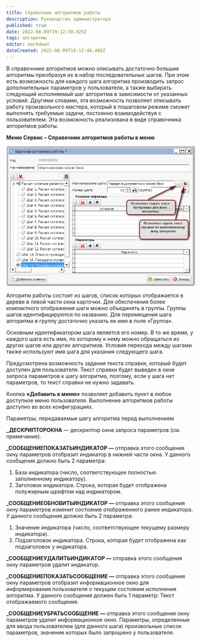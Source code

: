 ```yaml
---
title: Справочник алгоритмов работы
description: Руководство администратора
published: true
date: 2022-08-09T19:12:50.925Z
tags: алгоритмы
editor: markdown
dateCreated: 2022-08-09T19:12:48.480Z
---
```


В справочнике алгоритмов можно описывать достаточно большие алгоритмы преобразуя их в набор последовательных шагов. При этом есть возможность для каждого шага алгоритма производить запрос дополнительных параметров у пользователя, а также выбирать следующий исполняемый шаг алгоритма в зависимости от указанных условий. Другими словами, эта возможность позволяет описывать работу произвольного мастера, который в пошаговом режиме сможет выполнять требуемые задачи, постоянно взаимодействуя с пользователем. Эта возможность реализована в виде справочника алгоритмов работы.

**Меню Сервис – Справочник алгоритмов работы в меню**

![Изображение выглядит как текст Автоматически созданное описание](/images/admin-guide/directories/algorithm/a2c1ee9340c3c777f02e6ee6ca52e9de.png)

Алгоритм работы состоит из шагов, список которых отображается в дереве в левой части окна карточки. Для обеспечения более компактного отображения шаги можно объединять в группы. Группы шагов идентифицируются по названию. Для перемещения шага алгоритма в группу достаточно указать ее имя в поле «Группа».

Основным идентификатором шага является его номер. В то же время, у каждого шага есть имя, по которому к нему можно обращаться из других шагов или других алгоритмов. Условия перехода между шагами также используют имя шага для указания следующего шага.

Предусмотрена возможность задания текста справки, который будет доступен для пользователя. Текст справки будет выведен в окне запроса параметров к шагу алгоритма, поэтому, если у шага нет параметров, то текст справки не нужно задавать.

Кнопка **«Добавить в меню»** позволяет добавить пункт в любое доступное меню пользователя. Выполнение алгоритмов работы доступно во всех конфигурациях.

Параметры, передаваемые шагу алгоритма перед выполнением

**\_ДЕСКРИПТОРОКНА** — дескриптор окна запроса параметров (см. примечание).

**\_СООБЩЕНИЕПОКАЗАТЬИНДИКАТОР —** отправка этого сообщения окну параметров отобразит индикатор в нижней части окна. У данного сообщения должно быть 2 параметра:

1.  База индикатора (число, соответствующее полностью заполненному индикатору).
2.  Заголовок индикатора. Строка, которая будет отображена полужирным шрифтом над индикатором.

**\_СООБЩЕНИЕОБНОВИТЬИНДИКАТОР —** отправка этого сообщения окну параметров изменит состояние отображенного ранее индикатора. У данного сообщения должно быть 2 параметра:

1.  Значение индикатора (число, соответствующее текущему размеру индикатора).
2.  Подзаголовок индикатора. Строка, которая будет отображена как подзаголовок у индикатора.

**\_СООБЩЕНИЕУДАЛИТЬИНДИКАТОР —** отправка этого сообщения окну параметров удалит индикатор.

**\_СООБЩЕНИЕПОКАЗАТЬСООБЩЕНИЕ —** отправка этого сообщения окну параметров отобразит информационное окно для информирования пользователя о текущем состоянии исполнения алгоритма. У данного сообщения должен быть 1 параметр: Текст отображаемого сообщения.

**\_СООБЩЕНИЕУБРАТЬСООБЩЕНИЕ —** отправка этого сообщения окну параметров удалит информационное окно. Параметры, определенные для ввода пользователем (для данного шага) произвольные список параметров, значение которых было запрошено у пользователя.
